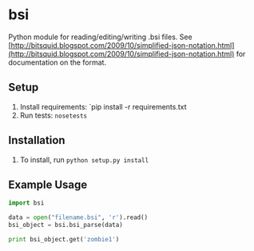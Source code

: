 bsi
===

Python module for reading/editing/writing .bsi files. See
[http://bitsquid.blogspot.com/2009/10/simplified-json-notation.html](http://bitsquid.blogspot.com/2009/10/simplified-json-notation.html) for
documentation on the format.

Setup
-----

1. Install requirements: `pip install -r requirements.txt
2. Run tests: `nosetests`

Installation
------------

1. To install, run `python setup.py install`


Example Usage
-------------

```python
import bsi

data = open("filename.bsi", 'r').read()
bsi_object = bsi.bsi_parse(data)

print bsi_object.get('zombie1')
```
